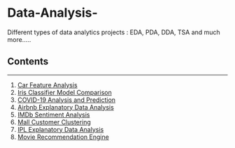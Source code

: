 # Data-Analysis-
Different types of data analytics projects : EDA, PDA, DDA, TSA and much more.....
## Contents

<hr>

<ol>
  <li><a href="https://github.com/MainakRepositor/Data-Analysis/blob/master/Car_Features_Analysis.ipynb"> Car Feature Analysis</a></li>
  <li><a href="https://github.com/MainakRepositor/Data-Analysis/blob/master/Iris_Classifier_Model_Comparison.ipynb"> Iris Classifier Model Comparison</a></li>
  <li><a href="https://github.com/MainakRepositor/Data-Analysis/blob/master/COVID_19_Analysis_and_Prediction.ipynb">COVID-19 Analysis and Prediction</a></li>
  <li><a href="https://github.com/MainakRepositor/Data-Analysis/blob/master/AirBNB_EDA.ipynb">Airbnb Explanatory Data Analysis</a></li>
  <li><a href="https://github.com/MainakRepositor/Data-Analysis/blob/master/IMDb_Sentiment_Analysis.ipynb">IMDb Sentiment Analysis</a></li>
  <li><a href="https://github.com/MainakRepositor/Data-Analysis/blob/master/Mall_Customers_CLustering.ipynb">Mall Customer Clustering</a></li>
  <li><a href="https://github.com/MainakRepositor/Data-Analysis/blob/master/IPL_EDA.ipynb">IPL Explanatory Data Analysis</a></li>
  <li><a href="https://github.com/MainakRepositor/Data-Analysis/blob/master/Movie_Recommendation_Engine.ipynb">Movie Recommendation Engine</a></li>
</ol>
